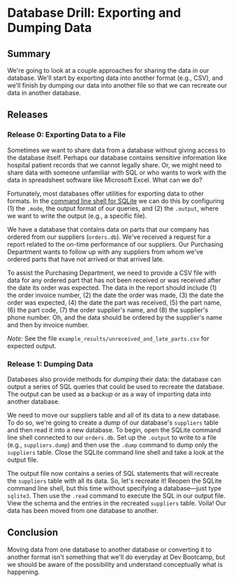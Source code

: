 # Database Drill: Exporting and Dumping Data 
 
## Summary 
We're going to look at a couple approaches for sharing the data in our database.  We'll start by exporting data into another format (e.g., CSV), and we'll finish by dumping our data into another file so that we can recreate our data in another database.


## Releases
### Release 0:  Exporting Data to a File
Sometimes we want to share data from a database without giving access to the database itself.  Perhaps our database contains sensitive information like hospital patient records that we cannot legally share.  Or, we might need to share data with someone unfamiliar with SQL or who wants to work with the data in spreadsheet software like Microsoft Excel.  What can we do?  

Fortunately, most databases offer utilities for exporting data to other formats.  In the [command line shell for SQLite][SQLite] we can do this by configuring (1) the `.mode`, the output format of our queries, and (2) the `.output`, where we want to write the output (e.g., a specific file).

We have a database that contains data on parts that our company has ordered from our suppliers (`orders.db`).  We've received a request for a report related to the on-time performance of our suppliers.  Our Purchasing Department wants to follow up with any suppliers from whom we've ordered parts that have not arrived or that arrived late.

To assist the Purchasing Department, we need to provide a CSV file with data for any ordered part that has not been received or was received after the date its order was expected.  The data in the report should include (1) the order invoice number, (2) the date the order was made, (3) the date the order was expected, (4) the date the part was received, (5) the part name, (6) the part code, (7) the order supplier's name, and (8) the supplier's phone number.  Oh, and the data should be ordered by the supplier's name and then by invoice number.

*Note:* See the file `example_results/unreceived_and_late_parts.csv` for expected output.


### Release 1:  Dumping Data
Databases also provide methods for *dumping* their data: the database can output a series of SQL queries that could be used to recreate the database.  The output can be used as a backup or as a way of importing data into another database.

We need to move our suppliers table and all of its data to a new database.  To do so, we're going to create a dump of our database's `suppliers` table and then read it into a new database.  To begin, open the SQLite command line shell connected to our `orders.db`.  Set up the `.output` to write to a file (e.g., `suppliers.dump`) and then use the `.dump` command to dump only the `suppliers` table.  Close the SQLite command line shell and take a look at the output file.

The output file now contains a series of SQL statements that will recreate the `suppliers` table with all its data.  So, let's recreate it!  Reopen the SQLite command line shell, but this time without specifying a database—just type `sqlite3`.  Then use the `.read` command to execute the SQL in our output file.  View the schema and the entries in the recreated `suppliers` table.  Voila!  Our data has been moved from one database to another.


## Conclusion
Moving data from one database to another database or converting it to another format isn't something that we'll do everyday at Dev Bootcamp, but we should be aware of the possibility and understand conceptually what is happening.


[SQLite]: https://www.sqlite.org/cli.html